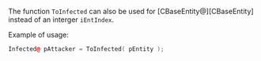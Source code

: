 The function `ToInfected` can also be used for [CBaseEntity@][CBaseEntity] instead of an interger `iEntIndex`.

Example of usage:  
```cpp
Infected@ pAttacker = ToInfected( pEntity );
```

